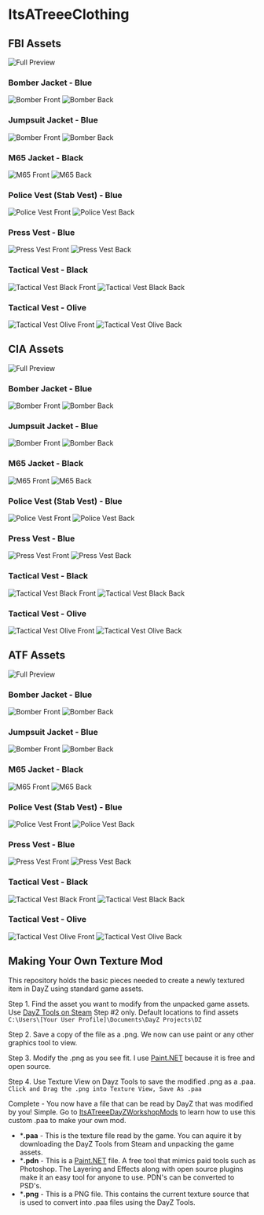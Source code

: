 # ItsATreeeClothing

## FBI Assets

![Full Preview](./src/dayz_tools/fbi_images/fbi_preview_image.png)

### Bomber Jacket - Blue

![Bomber Front](./src/dayz_tools/fbi_images/bomberjacket_blue_co_front_preview.png)
![Bomber Back](./src/dayz_tools/fbi_images/bomberjacket_blue_co_back_preview.png)

### Jumpsuit Jacket - Blue

![Bomber Front](./src/dayz_tools/fbi_images/jumpsuit_blue_co_front_preview.png)
![Bomber Back](./src/dayz_tools/fbi_images/jumpsuit_blue_co_back_preview.png)

### M65 Jacket - Black

![M65 Front](./src/dayz_tools/fbi_images/m65_jacket_black_co_front_preview.png)
![M65 Back](./src/dayz_tools/fbi_images/m65_jacket_black_co_back_preview.png)

### Police Vest (Stab Vest) - Blue

![Police Vest Front](./src/dayz_tools/fbi_images/policevest_front_preview.png)
![Police Vest Back](./src/dayz_tools/fbi_images/policevest_back_preview.png)

### Press Vest - Blue

![Press Vest Front](./src/dayz_tools/fbi_images/pressvest_front_preview.png)
![Press Vest Back](./src/dayz_tools/fbi_images/pressvest_back_preview.png)

### Tactical Vest - Black

![Tactical Vest Black Front](./src/dayz_tools/fbi_images/tacticalvest2_black_front_preview.png)
![Tactical Vest Black Back](./src/dayz_tools/fbi_images/tacticalvest2_black_back_preview.png)

### Tactical Vest - Olive

![Tactical Vest Olive Front](./src/dayz_tools/fbi_images/tacticalvest2_olive_front_preview.png)
![Tactical Vest Olive Back](./src/dayz_tools/fbi_images/tacticalvest2_olive_back_preview.png)

## CIA Assets

![Full Preview](./src/dayz_tools/cia_images/cia_preview_image.png)

### Bomber Jacket - Blue

![Bomber Front](./src/dayz_tools/cia_images/bomberjacket_blue_co_front_preview.png)
![Bomber Back](./src/dayz_tools/cia_images/bomberjacket_blue_co_back_preview.png)

### Jumpsuit Jacket - Blue

![Bomber Front](./src/dayz_tools/cia_images/jumpsuit_blue_co_front_preview.png)
![Bomber Back](./src/dayz_tools/cia_images/jumpsuit_blue_co_back_preview.png)

### M65 Jacket - Black

![M65 Front](./src/dayz_tools/cia_images/m65_jacket_black_co_front_preview.png)
![M65 Back](./src/dayz_tools/cia_images/m65_jacket_black_co_back_preview.png)

### Police Vest (Stab Vest) - Blue

![Police Vest Front](./src/dayz_tools/cia_images/policevest_front_preview.png)
![Police Vest Back](./src/dayz_tools/cia_images/policevest_back_preview.png)

### Press Vest - Blue

![Press Vest Front](./src/dayz_tools/cia_images/pressvest_front_preview.png)
![Press Vest Back](./src/dayz_tools/cia_images/pressvest_back_preview.png)

### Tactical Vest - Black

![Tactical Vest Black Front](./src/dayz_tools/cia_images/tacticalvest2_black_front_preview.png)
![Tactical Vest Black Back](./src/dayz_tools/cia_images/tacticalvest2_black_back_preview.png)

### Tactical Vest - Olive

![Tactical Vest Olive Front](./src/dayz_tools/cia_images/tacticalvest2_olive_front_preview.png)
![Tactical Vest Olive Back](./src/dayz_tools/cia_images/tacticalvest2_olive_back_preview.png)

## ATF Assets

![Full Preview](./src/dayz_tools/atf_images/atf_preview_image.png)

### Bomber Jacket - Blue

![Bomber Front](./src/dayz_tools/atf_images/bomberjacket_blue_co_front_preview.png)
![Bomber Back](./src/dayz_tools/atf_images/bomberjacket_blue_co_back_preview.png)

### Jumpsuit Jacket - Blue

![Bomber Front](./src/dayz_tools/atf_images/jumpsuit_blue_co_front_preview.png)
![Bomber Back](./src/dayz_tools/atf_images/jumpsuit_blue_co_back_preview.png)

### M65 Jacket - Black

![M65 Front](./src/dayz_tools/atf_images/m65_jacket_black_co_front_preview.png)
![M65 Back](./src/dayz_tools/atf_images/m65_jacket_black_co_back_preview.png)

### Police Vest (Stab Vest) - Blue

![Police Vest Front](./src/dayz_tools/atf_images/policevest_front_preview.png)
![Police Vest Back](./src/dayz_tools/atf_images/policevest_back_preview.png)

### Press Vest - Blue

![Press Vest Front](./src/dayz_tools/atf_images/pressvest_front_preview.png)
![Press Vest Back](./src/dayz_tools/atf_images/pressvest_back_preview.png)

### Tactical Vest - Black

![Tactical Vest Black Front](./src/dayz_tools/atf_images/tacticalvest2_black_front_preview.png)
![Tactical Vest Black Back](./src/dayz_tools/atf_images/tacticalvest2_black_back_preview.png)

### Tactical Vest - Olive

![Tactical Vest Olive Front](./src/dayz_tools/atf_images/tacticalvest2_olive_front_preview.png)
![Tactical Vest Olive Back](./src/dayz_tools/atf_images/tacticalvest2_olive_back_preview.png)

## Making Your Own Texture Mod

This repository holds the basic pieces needed to create a newly textured item in DayZ using standard game assets. 

Step 1. Find the asset you want to modify from the unpacked game assets. Use [DayZ Tools on Steam](https://community.bistudio.com/wiki/DayZ:Modding_Basics#Setup) Step #2 only. Default locations to find assets `C:\Users\[Your User Profile]\Documents\DayZ Projects\DZ`

Step 2. Save a copy of the file as a .png. We now can use paint or any other graphics tool to view.

Step 3. Modify the .png as you see fit. I use [Paint.NET](https://www.getpaint.net/) because it is free and open source.

Step 4. Use Texture View on Dayz Tools to save the modified .png as a .paa. `Click and Drag the .png into Texture View, Save As .paa`

Complete - You now have a file that can be read by DayZ that was modified by you! Simple. Go to [ItsATreeeDayZWorkshopMods](https://github.com/Treee/ItsATreeeDayZWorkshopMods) to learn how to use this custom .paa to make your own mod.

- ***.paa** - This is the texture file read by the game. You can aquire it by downloading the DayZ Tools from Steam and unpacking the game assets.
- ***.pdn** - This is a [Paint.NET](https://www.getpaint.net/) file. A free tool that mimics paid tools such as Photoshop. The Layering and Effects along with open source plugins make it an easy tool for anyone to use. PDN's can be converted to PSD's.
- ***.png** - This is a PNG file. This contains the current texture source that is used to convert into .paa files using the DayZ Tools.